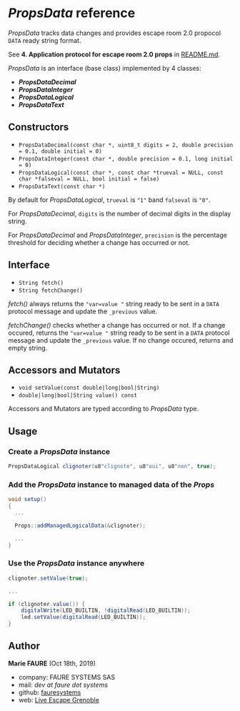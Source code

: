 # *PropsData* reference

*PropsData* tracks data changes and provides escape room 2.0 propocol `DATA` ready string format.

See **4. Application protocol for escape room 2.0 props** in [README.md](README.md).

*PropsData* is an interface (base class) implemented by 4 classes:
* ***PropsDataDecimal*** 
* ***PropsDataInteger*** 
* ***PropsDataLogical*** 
* ***PropsDataText*** 

## Constructors
* `PropsDataDecimal(const char *, uint8_t digits = 2, double precision = 0.1, double initial = 0)`
* `PropsDataInteger(const char *, double precision = 0.1, long initial = 0)`
* `PropsDataLogical(const char *, const char *trueval = NULL, const char *falseval = NULL, bool initial = false)`
* `PropsDataText(const char *)`

By default for *PropsDataLogical*, `trueval` is `"1"` band `falseval` is `"0"`.

For *PropsDataDecimal*, `digits` is the number of decimal digits in the display string.

For *PropsDataDecimal* and *PropsDataInteger*, `precision` is the percentage threshold for deciding whether a change has occurred or not.

## Interface
* `String fetch()`
* `String fetchChange()`

*fetch()* always returns the `"var=value "` string ready to be sent in a `DATA` protocol message and update the `_previous` value.

*fetchChange()* checks whether a change has occurred or not. If a change occured, returns the `"var=value "` string ready to be sent in a `DATA` protocol message and update the `_previous` value. If no change occured, returns and empty string.

## Accessors and Mutators
* `void setValue(const double|long|bool|String)`
* `double|long|bool|String value() const`

Accessors and Mutators are typed according to *PropsData* type.

## Usage

### Create a *PropsData* instance
```csharp
PropsDataLogical clignoter(u8"clignote", u8"oui", u8"non", true);
```

### Add the *PropsData* instance to managed data of the *Props*
```csharp
void setup()
{
  ...

  Props::addManagedLogicalData(&clignoter);

  ...
}
```

### Use the *PropsData* instance anywhere
```csharp
clignoter.setValue(true);

...

if (clignoter.value()) {
    digitalWrite(LED_BUILTIN, !digitalRead(LED_BUILTIN));
    led.setValue(digitalRead(LED_BUILTIN));
}
```

## Author

**Marie FAURE** (Oct 18th, 2019)
* company: FAURE SYSTEMS SAS
* mail: *dev at faure dot systems*
* github: <a href="https://github.com/fauresystems?tab=repositories" target="_blank">fauresystems</a>
* web: <a href="https://www.live-escape.net/" target="_blank">Live Escape Grenoble</a>